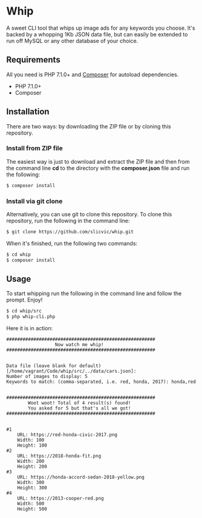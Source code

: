 # Whip

A sweet CLI tool that whips up image ads for any keywords you choose. It's backed by a whopping 1Kb JSON data file, but can easily be extended to run off MySQL or any other database of your choice.

## Requirements

All you need is PHP 7.1.0+ and [Composer](https://getcomposer.org/) for autoload dependencies.

* PHP 7.1.0+
* Composer

## Installation

There are two ways: by downloading the ZIP file or by cloning this repository.

### Install from ZIP file

The easiest way is just to download and extract the ZIP file and then from the command line **cd** to the directory with the **composer.json** file and run the following:

```sh
$ composer install
```

### Install via git clone

Alternatively, you can use git to clone this repository.
To clone this repository, run the following in the command line:

```sh
$ git clone https://github.com/slicvic/whip.git
```

When it's finished, run the following two commands:

```sh
$ cd whip
$ composer install
```

## Usage
To start whipping run the following in the command line and follow the prompt.
Enjoy!

```sh
$ cd whip/src
$ php whip-cli.php
```

Here it is in action:

```
#######################################################
                  Now watch me whip!
#######################################################


Data file (leave blank for default) [/home/vagrant/Code/whip/src/../data/cars.json]:
Number of images to display: 5
Keywords to match: (comma-separated, i.e. red, honda, 2017): honda,red


#######################################################
        Woot woot! Total of 4 result(s) found!
        You asked for 5 but that's all we got!
#######################################################


#1
	URL: https://red-honda-civic-2017.png
	Width: 100
	Height: 100
#2
	URL: https://2018-honda-fit.png
	Width: 200
	Height: 200
#3
	URL: https://honda-accord-sedan-2018-yellow.png
	Width: 300
	Height: 300
#4
	URL: https://2013-cooper-red.png
	Width: 500
	Height: 500
```
